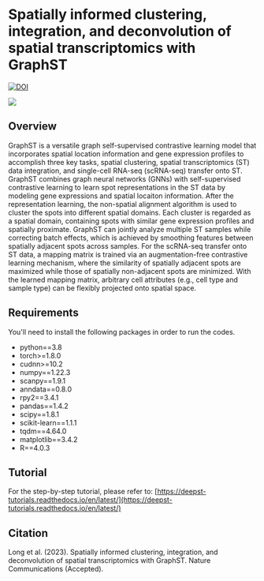 # Spatially informed clustering, integration, and deconvolution of spatial transcriptomics with GraphST

[![DOI](https://zenodo.org/badge/494373596.svg)](https://zenodo.org/badge/latestdoi/494373596)

![](https://github.com/JinmiaoChenLab/GraphST/blob/main/GraphST.jpg)

## Overview
GraphST is a versatile graph self-supervised contrastive learning model that incorporates spatial location information and gene expression profiles to accomplish three key tasks, spatial clustering, spatial transcriptomics (ST) data integration, and single-cell RNA-seq (scRNA-seq) transfer onto ST. GraphST combines graph neural networks (GNNs) with self-supervised contrastive learning to learn spot representations in the ST data by modeling gene expressions and spatial locaiton information. After the representation learning, the non-spatial alignment algorithm is used to cluster the spots into different spatial domains. Each cluster is regarded as a spatial domain, containing spots with similar gene expression profiles and spatially proximate. GraphST can jointly analyze multiple ST samples while correcting batch effects, which is achieved by smoothing features between spatially adjacent spots across samples. For the scRNA-seq transfer onto ST data, a mapping matrix is trained via an augmentation-free contrastive learning mechanism, where the similarity of spatially adjacent spots are maximized while those of spatially non-adjacent spots are minimized. With the learned mapping matrix, arbitrary cell attributes (e.g., cell type and sample type) can be flexibly projected onto spatial space.   

## Requirements
You'll need to install the following packages in order to run the codes.
* python==3.8
* torch>=1.8.0
* cudnn>=10.2
* numpy==1.22.3
* scanpy==1.9.1
* anndata==0.8.0
* rpy2==3.4.1
* pandas==1.4.2
* scipy==1.8.1
* scikit-learn==1.1.1
* tqdm==4.64.0
* matplotlib==3.4.2
* R==4.0.3

## Tutorial
For the step-by-step tutorial, please refer to:
[https://deepst-tutorials.readthedocs.io/en/latest/](https://deepst-tutorials.readthedocs.io/en/latest/)

## Citation
Long et al. (2023). Spatially informed clustering, integration, and deconvolution of spatial transcriptomics with GraphST. Nature Communications (Accepted). 
